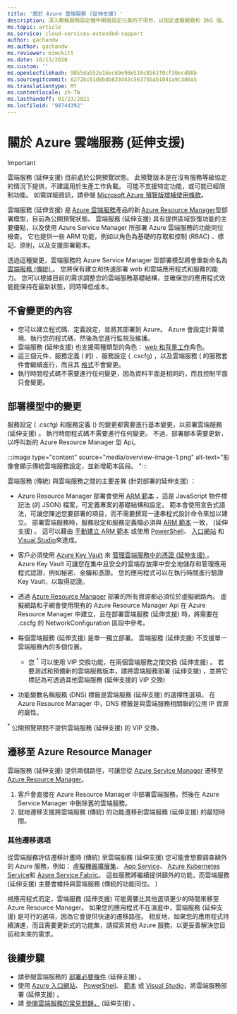 ```yaml
---
title: '關於 Azure 雲端服務 (延伸支援) '
description: 深入瞭解服務設定檔中網路設定元素的子項目，以指定虛擬網路和 DNS 值。
ms.topic: article
ms.service: cloud-services-extended-support
author: gachandw
ms.author: gachandw
ms.reviewer: mimckitt
ms.date: 10/13/2020
ms.custom: ''
ms.openlocfilehash: 9055da552e16ec69e9de516c8561f0cf30ecd88b
ms.sourcegitcommit: 6272bc01d8bdb833d43c56375bab1841a9c380a5
ms.translationtype: MT
ms.contentlocale: zh-TW
ms.lasthandoff: 01/23/2021
ms.locfileid: "98744392"
---
```

# <a name="about-azure-cloud-services-extended-support"></a>關於 Azure 雲端服務 (延伸支援) 

> [!IMPORTANT]
> 雲端服務 (延伸支援) 目前處於公開預覽狀態。
> 此預覽版本是在沒有服務等級協定的情況下提供，不建議用於生產工作負載。 可能不支援特定功能，或可能已經限制功能。 如需詳細資訊，請參閱 [Microsoft Azure 預覽版增補使用條款](https://azure.microsoft.com/support/legal/preview-supplemental-terms/)。

雲端服務 (延伸支援) 是 [Azure 雲端服務](https://azure.microsoft.com/services/cloud-services/)產品的新 [Azure Resource Manager](https://docs.microsoft.com/azure/azure-resource-manager/management/overview)型部署模型，目前為公開預覽狀態。 雲端服務 (延伸支援) 具有提供區域恢復功能的主要優點，以及使用 Azure Service Manager 所部署 Azure 雲端服務的功能同位檢查。 它也提供一些 ARM 功能，例如以角色為基礎的存取和控制 (RBAC) 、標記、原則，以及支援部署範本。  

透過這種變更，雲端服務的 Azure Service Manager 型部署模型將會重新命名為 [雲端服務 (傳統) ](../cloud-services/cloud-services-choose-me.md)。 您將保有建立和快速部署 web 和雲端應用程式和服務的能力。 您可以根據目前的需求調整您的雲端服務基礎結構，並確保您的應用程式效能能保持在最新狀態，同時降低成本。  

## <a name="what-does-not-change"></a>不會變更的內容 
- 您可以建立程式碼、定義設定，並將其部署到 Azure。 Azure 會設定計算環境、執行您的程式碼，然後為您進行監視及維護。
- 雲端服務 (延伸支援) 也支援兩種類型的角色： [web 和背景工作](../cloud-services/cloud-services-choose-me.md)角色。 
- 這三個元件、服務定義 ( 的) 、服務設定 ( .cscfg) ，以及雲端服務 ( 的服務套件會繼續進行，而且其 [格式](cloud-services-model-and-package.md)不會變更。 
- 執行時間程式碼不需要進行任何變更，因為資料平面是相同的，而且控制平面只會變更。  

## <a name="changes-in-deployment-model"></a>部署模型中的變更

服務設定 ( .cscfg) 和服務定義 () 的變更都需要進行基本變更，以部署雲端服務 (延伸支援) 。 執行時間程式碼不需要進行任何變更。 不過，部署腳本需要更新，以呼叫新的 Azure Resource Manager 型 Api。 

:::image type="content" source="media/overview-image-1.png" alt-text="影像會顯示傳統雲端服務設定，並新增範本區段。 ":::

雲端服務 (傳統) 與雲端服務之間的主要差異 (針對部署的延伸支援) ： 

- Azure Resource Manager 部署會使用 [ARM 範本](https://docs.microsoft.com/azure/azure-resource-manager/templates/overview) ，這是 JavaScript 物件標記法 (的 JSON) 檔案，可定義專案的基礎結構和設定。 範本會使用宣告式語法，可讓您陳述您要部署的項目，而不需要撰寫一連串程式設計命令來加以建立。 部署雲端服務時，服務設定和服務定義檔必須與 [ARM 範本](https://docs.microsoft.com/azure/azure-resource-manager/templates/overview) 一致， (延伸支援) 。 這可以藉由 [手動建立 ARM 範本](deploy-template.md) 或使用 [PowerShell](deploy-powershell.md)、 [入口網站](deploy-portal.md) 和 [Visual Studio](deploy-visual-studio.md)來達成。  

- 客戶必須使用 [Azure Key Vault](https://docs.microsoft.com/azure/key-vault/general/overview) 來 [管理雲端服務中的憑證 (延伸支援) ](certificates-and-key-vault.md)。 Azure Key Vault 可讓您在集中且安全的雲端存放庫中安全地儲存和管理應用程式認證，例如秘密、金鑰和憑證。 您的應用程式可以在執行時間進行驗證 Key Vault，以取得認證。 

- 透過 [Azure Resource Manager](https://docs.microsoft.com/azure/azure-resource-manager/templates/overview) 部署的所有資源都必須位於虛擬網路內。 虛擬網路和子網會使用現有的 Azure Resource Manager Api 在 Azure Resource Manager 中建立，且在部署雲端服務 (延伸支援) 時，將需要在 .cscfg 的 NetworkConfiguration 區段中參考。   

- 每個雲端服務 (延伸支援) 是單一獨立部署。 雲端服務 (延伸支援) 不支援單一雲端服務內的多個位置。  
    - 您 <sup>*</sup> 可以使用 VIP 交換功能，在兩個雲端服務之間交換 (延伸支援) 。 若要測試和預備新的雲端服務版本，請將雲端服務部署 (延伸支援) ，並將它標記為可透過其他雲端服務 (延伸支援的 VIP 交換)   

- 功能變數名稱服務 (DNS) 標籤是雲端服務 (延伸支援) 的選擇性選項。 在 Azure Resource Manager 中，DNS 標籤是與雲端服務相關聯的公用 IP 資源的屬性。 


<sup>*</sup> 公開預覽期間不提供雲端服務 (延伸支援) 的 VIP 交換。  

## <a name="migration-to-azure-resource-manager"></a>遷移至 Azure Resource Manager

雲端服務 (延伸支援) 提供兩個路徑，可讓您從 [Azure Service Manager](https://docs.microsoft.com/powershell/azure/servicemanagement/overview?view=azuresmps-4.0.0&preserve-view=true ) 遷移至 [Azure Resource Manager](https://docs.microsoft.com/azure/azure-resource-manager/management/overview)。 
1) 客戶會直接在 Azure Resource Manager 中部署雲端服務，然後在 Azure Service Manager 中刪除舊的雲端服務。 
2) 就地遷移支援將雲端服務 (傳統) 的功能遷移到雲端服務 (延伸支援) 的最短時間。 

### <a name="additional-migration-options"></a>其他遷移選項

從雲端服務評估遷移計畫時 (傳統) 至雲端服務 (延伸支援) 您可能會想要調查額外的 Azure 服務，例如： [虛擬機器擴展集](https://docs.microsoft.com/azure/virtual-machine-scale-sets/overview)、 [App Service](https://docs.microsoft.com/azure/app-service/overview)、 [Azure Kubernetes Service](https://docs.microsoft.com/azure/aks/intro-kubernetes)和 [Azure Service Fabric](https://docs.microsoft.com/azure/service-fabric/service-fabric-overview)。 這些服務將繼續提供額外的功能，而雲端服務 (延伸支援) 主要會維持與雲端服務 (傳統的功能同位。 )  

視應用程式而定，雲端服務 (延伸支援) 可能需要比其他選項更少的時間來移至 Azure Resource Manager。 如果您的應用程式不在演進中，雲端服務 (延伸支援) 是可行的選項，因為它會提供快速的遷移路徑。 相反地，如果您的應用程式持續演進，而且需要更新式的功能集，請探索其他 Azure 服務，以更妥善解決您目前和未來的需求。 

## <a name="next-steps"></a>後續步驟
- 請參閱雲端服務的 [部署必要條件](deploy-prerequisite.md) (延伸支援) 。
- 使用 [Azure 入口網站](deploy-portal.md)、 [PowerShell](deploy-powershell.md)、 [範本](deploy-template.md) 或 [Visual Studio](deploy-visual-studio.md)，將雲端服務部署 (延伸支援) 。
- 請 [參閱雲端服務的常見問題，](faq.md) (延伸支援) 。
